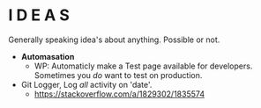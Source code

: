 # I D E A S

Generally speaking idea's about anything. Possible or not.

- **Automasation**
  - WP: Automaticly make a Test page available for developers. Sometimes you _do_ want to test on production.
- Git Logger, Log _all_ activity on 'date'.
  - https://stackoverflow.com/a/1829302/1835574

